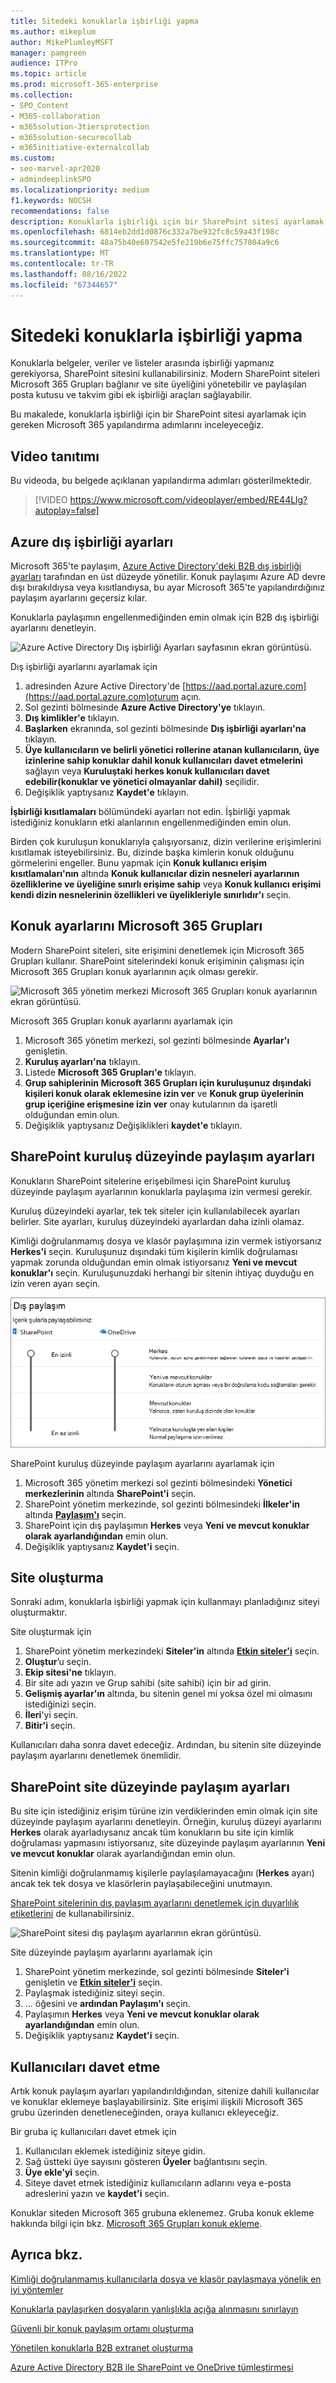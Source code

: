 ```yaml
---
title: Sitedeki konuklarla işbirliği yapma
ms.author: mikeplum
author: MikePlumleyMSFT
manager: pamgreen
audience: ITPro
ms.topic: article
ms.prod: microsoft-365-enterprise
ms.collection:
- SPO_Content
- M365-collaboration
- m365solution-3tiersprotection
- m365solution-securecollab
- m365initiative-externalcollab
ms.custom:
- seo-marvel-apr2020
- admindeeplinkSPO
ms.localizationpriority: medium
f1.keywords: NOCSH
recommendations: false
description: Konuklarla işbirliği için bir SharePoint sitesi ayarlamak için gereken Microsoft 365 yapılandırma adımları hakkında bilgi edinin.
ms.openlocfilehash: 6814eb2dd1d0876c332a7be932fc8c59a43f198c
ms.sourcegitcommit: 48a75b40e607542e5fe219b6e75ffc757804a9c6
ms.translationtype: MT
ms.contentlocale: tr-TR
ms.lasthandoff: 08/16/2022
ms.locfileid: "67344657"
---
```

# <a name="collaborate-with-guests-in-a-site"></a>Sitedeki konuklarla işbirliği yapma

Konuklarla belgeler, veriler ve listeler arasında işbirliği yapmanız gerekiyorsa, SharePoint sitesini kullanabilirsiniz. Modern SharePoint siteleri Microsoft 365 Grupları bağlanır ve site üyeliğini yönetebilir ve paylaşılan posta kutusu ve takvim gibi ek işbirliği araçları sağlayabilir.

Bu makalede, konuklarla işbirliği için bir SharePoint sitesi ayarlamak için gereken Microsoft 365 yapılandırma adımlarını inceleyeceğiz.

## <a name="video-demonstration"></a>Video tanıtımı

Bu videoda, bu belgede açıklanan yapılandırma adımları gösterilmektedir.</br>

> [!VIDEO https://www.microsoft.com/videoplayer/embed/RE44Llg?autoplay=false]

## <a name="azure-external-collaboration-settings"></a>Azure dış işbirliği ayarları

Microsoft 365'te paylaşım, [Azure Active Directory'deki B2B dış işbirliği ayarları](/azure/active-directory/external-identities/delegate-invitations) tarafından en üst düzeyde yönetilir. Konuk paylaşımı Azure AD devre dışı bırakıldıysa veya kısıtlandıysa, bu ayar Microsoft 365'te yapılandırdığınız paylaşım ayarlarını geçersiz kılar.

Konuklarla paylaşımın engellenmediğinden emin olmak için B2B dış işbirliği ayarlarını denetleyin.

![Azure Active Directory Dış işbirliği Ayarları sayfasının ekran görüntüsü.](../media/azure-ad-organizational-relationships-settings.png)

Dış işbirliği ayarlarını ayarlamak için

1. adresinden Azure Active Directory'de [https://aad.portal.azure.com](https://aad.portal.azure.com)oturum açın.
2. Sol gezinti bölmesinde **Azure Active Directory'ye** tıklayın.
3. **Dış kimlikler'e** tıklayın.
4. **Başlarken** ekranında, sol gezinti bölmesinde **Dış işbirliği ayarları'na** tıklayın.
5. **Üye kullanıcıların ve belirli yönetici rollerine atanan kullanıcıların, üye izinlerine sahip konuklar dahil konuk kullanıcıları davet etmelerini** sağlayın veya **Kuruluştaki herkes konuk kullanıcıları davet edebilir(konuklar ve yönetici olmayanlar dahil)** seçilidir.
6. Değişiklik yaptıysanız **Kaydet'e** tıklayın.

**İşbirliği kısıtlamaları** bölümündeki ayarları not edin. İşbirliği yapmak istediğiniz konukların etki alanlarının engellenmediğinden emin olun.

Birden çok kuruluşun konuklarıyla çalışıyorsanız, dizin verilerine erişimlerini kısıtlamak isteyebilirsiniz. Bu, dizinde başka kimlerin konuk olduğunu görmelerini engeller. Bunu yapmak için **Konuk kullanıcı erişim kısıtlamaları'nın** altında **Konuk kullanıcılar dizin nesneleri ayarlarının özelliklerine ve üyeliğine sınırlı erişime sahip** veya **Konuk kullanıcı erişimi kendi dizin nesnelerinin özellikleri ve üyelikleriyle sınırlıdır'ı** seçin.

## <a name="microsoft-365-groups-guest-settings"></a>Konuk ayarlarını Microsoft 365 Grupları

Modern SharePoint siteleri, site erişimini denetlemek için Microsoft 365 Grupları kullanır. SharePoint sitelerindeki konuk erişiminin çalışması için Microsoft 365 Grupları konuk ayarlarının açık olması gerekir.

![Microsoft 365 yönetim merkezi Microsoft 365 Grupları konuk ayarlarının ekran görüntüsü.](../media/office-365-groups-guest-settings.png)

Microsoft 365 Grupları konuk ayarlarını ayarlamak için

1. Microsoft 365 yönetim merkezi, sol gezinti bölmesinde **Ayarlar'ı** genişletin.
2. **Kuruluş ayarları'na** tıklayın.
3. Listede **Microsoft 365 Grupları'e** tıklayın.
4. **Grup sahiplerinin Microsoft 365 Grupları için kuruluşunuz dışındaki kişileri konuk olarak eklemesine izin ver** ve **Konuk grup üyelerinin grup içeriğine erişmesine izin ver** onay kutularının da işaretli olduğundan emin olun.
5. Değişiklik yaptıysanız Değişiklikleri **kaydet'e** tıklayın.

## <a name="sharepoint-organization-level-sharing-settings"></a>SharePoint kuruluş düzeyinde paylaşım ayarları

Konukların SharePoint sitelerine erişebilmesi için SharePoint kuruluş düzeyinde paylaşım ayarlarının konuklarla paylaşıma izin vermesi gerekir.

Kuruluş düzeyindeki ayarlar, tek tek siteler için kullanılabilecek ayarları belirler. Site ayarları, kuruluş düzeyindeki ayarlardan daha izinli olamaz.

Kimliği doğrulanmamış dosya ve klasör paylaşımına izin vermek istiyorsanız **Herkes'i** seçin. Kuruluşunuz dışındaki tüm kişilerin kimlik doğrulaması yapmak zorunda olduğundan emin olmak istiyorsanız **Yeni ve mevcut konuklar'ı** seçin. Kuruluşunuzdaki herhangi bir sitenin ihtiyaç duyduğu en izin veren ayarı seçin.

![SharePoint kuruluş düzeyinde paylaşım ayarlarının ekran görüntüsü.](../media/sharepoint-organization-external-sharing-controls.png)


SharePoint kuruluş düzeyinde paylaşım ayarlarını ayarlamak için

1. Microsoft 365 yönetim merkezi sol gezinti bölmesindeki **Yönetici merkezlerinin** altında **SharePoint'i** seçin.
2. SharePoint yönetim merkezinde, sol gezinti bölmesindeki **İlkeler'in** altında <a href="https://go.microsoft.com/fwlink/?linkid=2185222" target="_blank">**Paylaşım'ı**</a> seçin.
3. SharePoint için dış paylaşımın **Herkes** veya **Yeni ve mevcut konuklar olarak ayarlandığından** emin olun.
4. Değişiklik yaptıysanız **Kaydet'i** seçin.

## <a name="create-a-site"></a>Site oluşturma

Sonraki adım, konuklarla işbirliği yapmak için kullanmayı planladığınız siteyi oluşturmaktır.

Site oluşturmak için
1. SharePoint yönetim merkezindeki **Siteler'in** altında <a href="https://go.microsoft.com/fwlink/?linkid=2185220" target="_blank">**Etkin siteler'i**</a> seçin.
2. **Oluştur**’u seçin.
3. **Ekip sitesi'ne** tıklayın.
4. Bir site adı yazın ve Grup sahibi (site sahibi) için bir ad girin.
5. **Gelişmiş ayarlar'ın** altında, bu sitenin genel mi yoksa özel mi olmasını istediğinizi seçin.
6. **İleri**'yi seçin.
7. **Bitir'i** seçin.

Kullanıcıları daha sonra davet edeceğiz. Ardından, bu sitenin site düzeyinde paylaşım ayarlarını denetlemek önemlidir.

## <a name="sharepoint-site-level-sharing-settings"></a>SharePoint site düzeyinde paylaşım ayarları

Bu site için istediğiniz erişim türüne izin verdiklerinden emin olmak için site düzeyinde paylaşım ayarlarını denetleyin. Örneğin, kuruluş düzeyi ayarlarını **Herkes** olarak ayarladıysanız ancak tüm konukların bu site için kimlik doğrulaması yapmasını istiyorsanız, site düzeyinde paylaşım ayarlarının **Yeni ve mevcut konuklar** olarak ayarlandığından emin olun.

Sitenin kimliği doğrulanmamış kişilerle paylaşılamayacağını (**Herkes** ayarı) ancak tek tek dosya ve klasörlerin paylaşabileceğini unutmayın.

[SharePoint sitelerinin dış paylaşım ayarlarını denetlemek için duyarlılık etiketlerini](../compliance/sensitivity-labels-teams-groups-sites.md) de kullanabilirsiniz.

![SharePoint sitesi dış paylaşım ayarlarının ekran görüntüsü.](../media/sharepoint-site-external-sharing-settings.png)

Site düzeyinde paylaşım ayarlarını ayarlamak için
1. SharePoint yönetim merkezinde, sol gezinti bölmesinde **Siteler'i** genişletin ve <a href="https://go.microsoft.com/fwlink/?linkid=2185220" target="_blank">**Etkin siteler'i**</a> seçin.
2. Paylaşmak istediğiniz siteyi seçin.
3. ... öğesini ve **ardından Paylaşım'ı** seçin.
4. Paylaşımın **Herkes** veya **Yeni ve mevcut konuklar olarak ayarlandığından** emin olun.
5. Değişiklik yaptıysanız **Kaydet'i** seçin.

## <a name="invite-users"></a>Kullanıcıları davet etme

Artık konuk paylaşım ayarları yapılandırıldığından, sitenize dahili kullanıcılar ve konuklar eklemeye başlayabilirsiniz. Site erişimi ilişkili Microsoft 365 grubu üzerinden denetleneceğinden, oraya kullanıcı ekleyeceğiz.

Bir gruba iç kullanıcıları davet etmek için

1. Kullanıcıları eklemek istediğiniz siteye gidin.
2. Sağ üstteki üye sayısını gösteren **Üyeler** bağlantısını seçin.
3. **Üye ekle'yi** seçin.
4. Siteye davet etmek istediğiniz kullanıcıların adlarını veya e-posta adreslerini yazın ve **kaydet'i** seçin.

Konuklar siteden Microsoft 365 grubuna eklenemez. Gruba konuk ekleme hakkında bilgi için bkz. [Microsoft 365 Grupları konuk ekleme](https://support.microsoft.com/office/bfc7a840-868f-4fd6-a390-f347bf51aff6).

## <a name="see-also"></a>Ayrıca bkz.

[Kimliği doğrulanmamış kullanıcılarla dosya ve klasör paylaşmaya yönelik en iyi yöntemler](best-practices-anonymous-sharing.md)

[Konuklarla paylaşırken dosyaların yanlışlıkla açığa alınmasını sınırlayın](share-limit-accidental-exposure.md)

[Güvenli bir konuk paylaşım ortamı oluşturma](create-secure-guest-sharing-environment.md)

[Yönetilen konuklarla B2B extranet oluşturma](b2b-extranet.md)

[Azure Active Directory B2B ile SharePoint ve OneDrive tümleştirmesi](/sharepoint/sharepoint-azureb2b-integration-preview)
